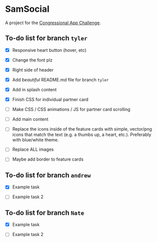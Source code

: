 # SamSocial

A project for the [Congressional App Challenge](https://www.congressionalappchallenge.us/).

## To-do list for branch `tyler`

- [x] Responsive heart button (hover, etc)

- [x] Change the font plz
- [x] Right side of header
- [x] Add *beautiful* README.md file for branch `tyler`
- [X] Add in splash content
- [X] Finish CSS for individual partner card
- [ ] Make CSS / CSS animations / JS for partner card scrolling
- [ ] Add main content
- [ ] Replace the icons inside of the feature cards with simple, vector/png icons that match the text (e.g. a thumbs up, a heart, etc.). Preferably with blue/white theme.
- [ ] Replace ALL images
- [ ] Maybe add border to feature cards


## To-do list for branch `andrew`

- [X] Example task

- [ ] Example task 2

## To-do list for branch `Nate`

- [X] Example task

- [ ] Example task 2